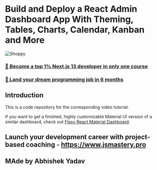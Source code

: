 # Build and Deploy a React Admin Dashboard App With Theming, Tables, Charts, Calendar, Kanban and More
![Shoppy](https://i.ibb.co/W6g39w3/image.png)

### [🌟 Become a top 1% Next.js 13 developer in only one course](https://jsmastery.pro/next13)
### [🚀 Land your dream programming job in 6 months](https://jsmastery.pro/masterclass)

## Introduction
This is a code repository for the corresponding video tutorial.

If you want to get a finished, highly customizable Material UI version of a similar dashboard, check out [Flexy React Material Dashboard](https://www.wrappixel.com/templates/flexy-react-material-dashboard-admin/?ref=257&campaign=Flexy).

## Launch your development career with project-based coaching - https://www.jsmastery.pro

## MAde by Abhishek Yadav
